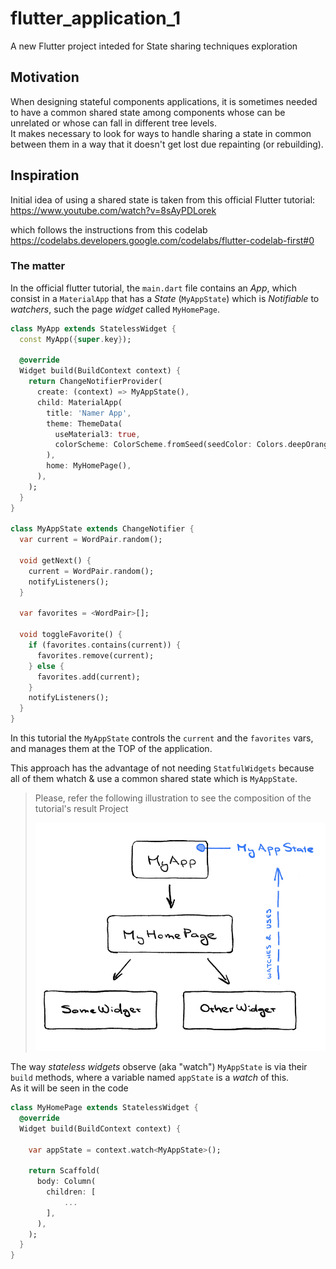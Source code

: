 # flutter_application_1

A new Flutter project inteded for State sharing techniques exploration

## Motivation

When designing stateful components applications, it is sometimes needed to have a common shared state among components whose can be unrelated or whose can fall in different tree levels.  
It makes necessary to look for ways to handle sharing a state in common between them in a way that it doesn't get lost due repainting (or rebuilding).  

## Inspiration

Initial idea of using a shared state is taken from this official Flutter tutorial:  
https://www.youtube.com/watch?v=8sAyPDLorek  
  
which follows the instructions from this codelab  
https://codelabs.developers.google.com/codelabs/flutter-codelab-first#0

### The matter
In the official flutter tutorial, the `main.dart` file contains an _App_, which consist in a `MaterialApp` that has a _State_ (`MyAppState`) which is _Notifiable_ to _watchers_, such the page _widget_ called `MyHomePage`.

```dart
class MyApp extends StatelessWidget {
  const MyApp({super.key});

  @override
  Widget build(BuildContext context) {
    return ChangeNotifierProvider(
      create: (context) => MyAppState(),
      child: MaterialApp(
        title: 'Namer App',
        theme: ThemeData(
          useMaterial3: true,
          colorScheme: ColorScheme.fromSeed(seedColor: Colors.deepOrange),
        ),
        home: MyHomePage(),
      ),
    );
  }
}

class MyAppState extends ChangeNotifier {
  var current = WordPair.random();

  void getNext() {
    current = WordPair.random();
    notifyListeners();
  }

  var favorites = <WordPair>[];

  void toggleFavorite() {
    if (favorites.contains(current)) {
      favorites.remove(current);
    } else {
      favorites.add(current);
    }
    notifyListeners();
  }
}
```

In this tutorial the `MyAppState` controls the `current` and the `favorites` vars, and manages them at the TOP of the application.
  
This approach has the advantage of not needing `StatfulWidgets` because all of them whatch & use a common shared state which is `MyAppState`.
  
> Please, refer the following illustration to see the composition of the tutorial's result Project  
>  
> ![First flutter app shared state and widget composition in a simple hierarchy tree](assets/First%20Flutter%20app%20shared%20state%20and%20widget%20composition.png)
>  

The way _stateless widgets_ observe (aka "watch") `MyAppState` is via their `build` methods, where a variable named `appState` is a _watch_ of this.  
As it will be seen in the code
  
```dart
class MyHomePage extends StatelessWidget {
  @override
  Widget build(BuildContext context) {
    
    var appState = context.watch<MyAppState>();

    return Scaffold(
      body: Column(
        children: [
            ...
        ],
      ),
    );
  }
}
```

